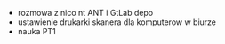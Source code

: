 - rozmowa z nico nt ANT i GtLab depo
- ustawienie drukarki skanera dla komputerow w biurze
- nauka PT1